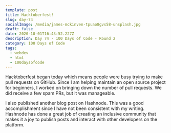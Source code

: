```yaml
---
template: post
title: Hacktoberfest!
slug: day-74
socialImage: /media/james-mckinven-tpuao8gvs58-unsplash.jpg
draft: false
date: 2020-10-01T16:43:52.227Z
description: Day 74 - 100 Days of Code - Round 2
category: 100 Days of Code
tags:
  - webdev
  - html
  - 100daysofcode
---
```


Hacktoberfest began today which means people were busy trying to make pull requests on GitHub. Since I am helping maintain an open source project for beginners, I worked on bringing down the number of pull requests. We did receive a few spam PRs, but it was manageable.

I also published another blog post on Hashnode. This was a good accomplishment since I have not been consistent with my writing. Hashnode has done a great job of creating an inclusive community that makes it a joy to publish posts and interact with other developers on the platform.
